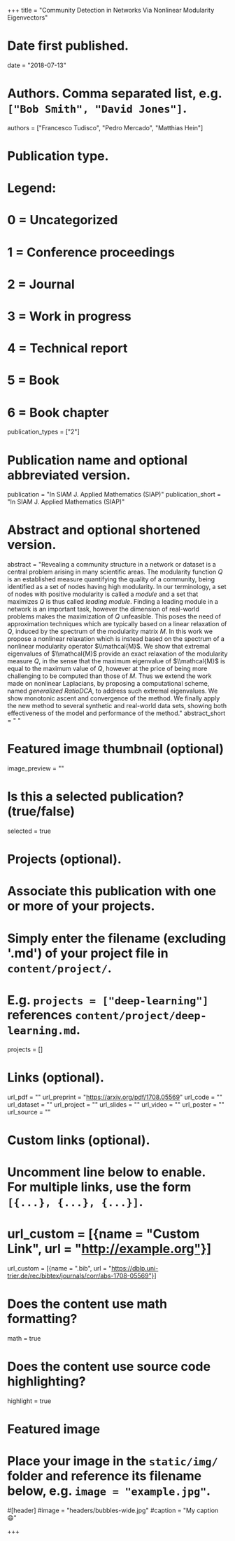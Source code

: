 +++
title = "Community Detection in Networks Via Nonlinear Modularity Eigenvectors"

# Date first published.
date = "2018-07-13"

# Authors. Comma separated list, e.g. `["Bob Smith", "David Jones"]`.
authors = ["Francesco Tudisco", "Pedro Mercado", "Matthias Hein"]

# Publication type.
# Legend:
# 0 = Uncategorized
# 1 = Conference proceedings
# 2 = Journal
# 3 = Work in progress
# 4 = Technical report
# 5 = Book
# 6 = Book chapter
publication_types = ["2"]

# Publication name and optional abbreviated version.
publication = "In SIAM J. Applied Mathematics (SIAP)"
publication_short = "In SIAM J. Applied Mathematics (SIAP)"

# Abstract and optional shortened version.
abstract = "Revealing a community structure in a network or dataset is a central problem arising in many scientific areas. The modularity function $Q$ is an established measure quantifying the quality of a community, being identified as a set of nodes having high modularity.  In our terminology, a set of nodes with positive modularity is called a *module* and a set that  maximizes $Q$ is thus called *leading module*. Finding a leading module in a network is an important task,  however the dimension of real-world problems makes the maximization of $Q$ unfeasible. This poses the need of approximation techniques which are typically based on a linear relaxation of $Q$, induced by the spectrum of the modularity matrix $M$. In this work we propose a nonlinear relaxation which is instead based on the spectrum of a nonlinear modularity operator $\\mathcal{M}$. We show that extremal eigenvalues of $\\mathcal{M}$ provide an exact relaxation of the modularity measure $Q$, in the sense that the maximum eigenvalue of $\\mathcal{M}$ is equal to the maximum value of $Q$, however at the price of being more challenging to be computed than those of $M$. Thus we extend the work made on nonlinear Laplacians, by proposing a computational scheme, named *generalized RatioDCA*, to address such extremal eigenvalues. We show monotonic ascent and convergence of the method. We finally apply  the new method to several synthetic and real-world data sets, showing both effectiveness of the model and performance of the method."
abstract_short = " "

# Featured image thumbnail (optional)
image_preview = ""

# Is this a selected publication? (true/false)
selected = true

# Projects (optional).
#   Associate this publication with one or more of your projects.
#   Simply enter the filename (excluding '.md') of your project file in `content/project/`.
#   E.g. `projects = ["deep-learning"]` references `content/project/deep-learning.md`.
projects = []

# Links (optional).
url_pdf = ""
url_preprint = "https://arxiv.org/pdf/1708.05569"
url_code = ""
url_dataset = ""
url_project = ""
url_slides = ""
url_video = ""
url_poster = ""
url_source = ""

# Custom links (optional).
#   Uncomment line below to enable. For multiple links, use the form `[{...}, {...}, {...}]`.
# url_custom = [{name = "Custom Link", url = "http://example.org"}]
url_custom = [{name = ".bib", url = "https://dblp.uni-trier.de/rec/bibtex/journals/corr/abs-1708-05569"}]

# Does the content use math formatting?
math = true

# Does the content use source code highlighting?
highlight = true

# Featured image
# Place your image in the `static/img/` folder and reference its filename below, e.g. `image = "example.jpg"`.
#[header]
#image = "headers/bubbles-wide.jpg"
#caption = "My caption 😄"

+++


